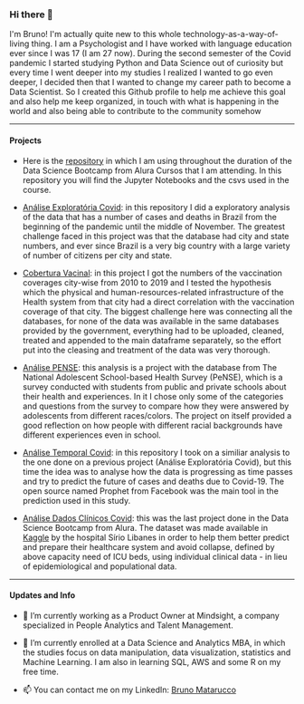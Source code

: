 ### Hi there 👋

 I'm Bruno! I'm actually quite new to this whole technology-as-a-way-of-living thing. I am a Psychologist and I have worked with language education ever since I was 17 (I am 27 now). During the second semester of the Covid pandemic I started studying Python and Data Science out of curiosity but every time I went deeper into my studies I realized I wanted to go even deeper, I decided then that I wanted to change my career path to become a Data Scientist. So I created this Github profile to help me achieve this goal and also help me keep organized, in touch with what is happening in the world and also being able to contribute to the community somehow

---

#### Projects

- Here is the [repository](https://github.com/Brunomatarucco/bootcamp_data_science_alura) in which I am using throughout the duration of the Data Science Bootcamp from Alura Cursos that I am attending. In this repository you will find the Jupyter Notebooks and the csvs used in the course. 

- [Análise Exploratória Covid](https://github.com/Brunomatarucco/estudo_covid): in this repository I did a exploratory analysis of the data that has a number of cases and deaths in Brazil from the beginning of the pandemic until the middle of November. The greatest challenge faced in this project was that the database had city and state numbers, and ever since Brazil is a very big country with a large variety of number of citizens per city and state.

- [Cobertura Vacinal](https://github.com/Brunomatarucco/Cobertura_vacinal_aparelhamento): in this project I got the numbers of the vaccination coverages city-wise from 2010 to 2019 and I tested the hypothesis which the physical and human-resources-related infrastructure of the Health system from that city had a direct correlation with the vaccination coverage of that city. The biggest challenge here was connecting all the databases, for none of the data was available in the same databases provided by the government, everything had to be uploaded, cleaned, treated and appended to the main dataframe separately, so the effort put into the cleasing and treatment of the data was very thorough.

- [Análise PENSE](https://github.com/Brunomatarucco/Analise_PENSE): this analysis is a project with the database from The National Adolescent School-based Health Survey (PeNSE), which is a survey conducted with students from public and private schools about their health and experiences. In it I chose only some of the categories and questions from the survey to compare how they were answered by adolescents from different races/colors. The project on itself provided a good reflection on how people with different racial backgrounds have different experiences even in school.

- [Análise Temporal Covid](https://github.com/Brunomatarucco/Analise_temporal_covid): in this repository I took on a similiar analysis to the one done on a previous project (Análise Exploratória Covid), but this time the idea was to analyse how the data is progressing as time passes and try to predict the future of cases and deaths due to Covid-19. The open source named Prophet from Facebook was the main tool in the prediction used in this study.

- [Análise Dados Clínicos Covid](https://github.com/Brunomatarucco/Covid-clinical-data): this was the last project done in the Data Science Bootcamp from Alura. The dataset was made available in [Kaggle](https://www.kaggle.com/S%C3%ADrio-Libanes/covid19) by the hospital Sírio Libanes in order to help them better predict and prepare their healthcare system and avoid collapse, defined by above capacity need of ICU beds, using individual clinical data - in lieu of epidemiological and populational data.

---

#### Updates and Info

- 🔭 I’m currently working as a Product Owner at Mindsight, a company specialized in People Analytics and Talent Management. 

- 🌱 I’m currently enrolled at a Data Science and Analytics MBA, in which the studies focus on data manipulation, data visualization, statistics and Machine Learning. I am also in learning SQL, AWS and some R on my free time.

- 📫 You can contact me on my LinkedIn: [Bruno Matarucco](linkedin.com/in/brunomatarucco/)
